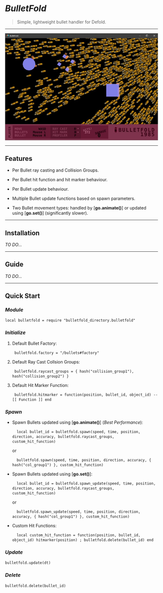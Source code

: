 # ***BulletFold***

> Simple, lightweight bullet handler for Defold.

-----

![BulletFold Demo](example/gfx/bulletfold_demo.jpg "BulletFold Demo")

-----

## **Features**

- Per Bullet ray casting and Collision Groups.

- Per Bullet hit function and hit marker behaviour.

- Per Bullet update behaviour.

- Multiple Bullet update functions based on spawn parameters.

- Two Bullet movement types: handled by [**go.animate()**] or updated using [**go.set()**] (significantly slower).

-----

## **Installation**

*TO DO...*

-----

## **Guide**

*TO DO...*

-----

## **Quick Start**

### *Module*

    local bulletfold = require "bulletfold_directory.bulletfold"

### *Initialize*

1. Default Bullet Factory:

        bulletfold.factory = "/bullets#factory"

2. Default Ray Cast Collsion Groups:

        bulletfold.raycast_groups = { hash("collision_group1"), hash("collision_group2") }

3. Default Hit Marker Function:

        bulletfold.hitmarker = function(position, bullet_id, object_id) --[[ Function ]] end

### *Spawn*

- Spawn Bullets updated using [**go.animate()**] (*Best Performance*):

        local bullet_id = bulletfold.spawn(speed, time, position, direction, accuracy, bulletfold.raycast_groups, custom_hit_function)

    or

        bulletfold.spawn(speed, time, position, direction, accuracy, { hash("col_group1") }, custom_hit_function)

- Spawn Bullets updated using [**go.set()**]:

        local bullet_id = bulletfold.spawn_update(speed, time, position, direction, accuracy, bulletfold.raycast_groups, custom_hit_function)

    or

        bulletfold.spawn_update(speed, time, position, direction, accuracy, { hash("col_group1") }, custom_hit_function)

- Custom Hit Functions:

        local custom_hit_function = function(position, bullet_id, object_id) hitmarker(position) ; bulletfold.delete(bullet_id) end

### *Update*

    bulletfold.update(dt)

### *Delete*

    bulletfold.delete(bullet_id)
